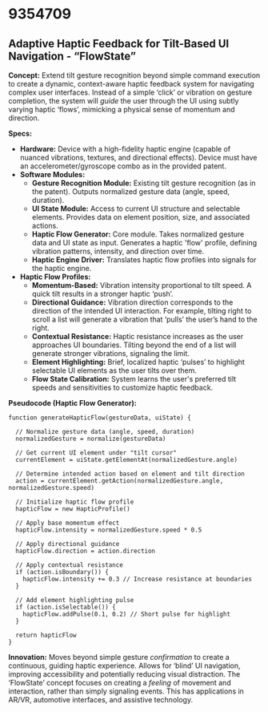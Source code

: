# 9354709

## Adaptive Haptic Feedback for Tilt-Based UI Navigation - “FlowState”

**Concept:** Extend tilt gesture recognition beyond simple command execution to create a dynamic, context-aware haptic feedback system for navigating complex user interfaces.  Instead of a simple ‘click’ or vibration on gesture completion, the system will *guide* the user through the UI using subtly varying haptic ‘flows’, mimicking a physical sense of momentum and direction.

**Specs:**

*   **Hardware:** Device with a high-fidelity haptic engine (capable of nuanced vibrations, textures, and directional effects). Device must have an accelerometer/gyroscope combo as in the provided patent.
*   **Software Modules:**
    *   **Gesture Recognition Module:** Existing tilt gesture recognition (as in the patent). Outputs normalized gesture data (angle, speed, duration).
    *   **UI State Module:** Access to current UI structure and selectable elements. Provides data on element position, size, and associated actions.
    *   **Haptic Flow Generator:** Core module. Takes normalized gesture data and UI state as input. Generates a haptic 'flow' profile, defining vibration patterns, intensity, and direction over time.
    *   **Haptic Engine Driver:** Translates haptic flow profiles into signals for the haptic engine.
*   **Haptic Flow Profiles:**
    *   **Momentum-Based:**  Vibration intensity proportional to tilt speed. A quick tilt results in a stronger haptic ‘push’.
    *   **Directional Guidance:** Vibration direction corresponds to the direction of the intended UI interaction.  For example, tilting right to scroll a list will generate a vibration that ‘pulls’ the user’s hand to the right.
    *   **Contextual Resistance:**  Haptic resistance increases as the user approaches UI boundaries.  Tilting beyond the end of a list will generate stronger vibrations, signaling the limit.
    *   **Element Highlighting:** Brief, localized haptic ‘pulses’ to highlight selectable UI elements as the user tilts over them.
    *   **Flow State Calibration:**  System learns the user's preferred tilt speeds and sensitivities to customize haptic feedback.

**Pseudocode (Haptic Flow Generator):**

```
function generateHapticFlow(gestureData, uiState) {

  // Normalize gesture data (angle, speed, duration)
  normalizedGesture = normalize(gestureData)

  // Get current UI element under "tilt cursor"
  currentElement = uiState.getElementAt(normalizedGesture.angle)

  // Determine intended action based on element and tilt direction
  action = currentElement.getAction(normalizedGesture.angle, normalizedGesture.speed)

  // Initialize haptic flow profile
  hapticFlow = new HapticProfile()

  // Apply base momentum effect
  hapticFlow.intensity = normalizedGesture.speed * 0.5

  // Apply directional guidance
  hapticFlow.direction = action.direction

  // Apply contextual resistance
  if (action.isBoundary()) {
    hapticFlow.intensity += 0.3 // Increase resistance at boundaries
  }

  // Add element highlighting pulse
  if (action.isSelectable()) {
    hapticFlow.addPulse(0.1, 0.2) // Short pulse for highlight
  }

  return hapticFlow
}
```

**Innovation:** Moves beyond simple gesture *confirmation* to create a continuous, guiding haptic experience. Allows for ‘blind’ UI navigation, improving accessibility and potentially reducing visual distraction. The ‘FlowState’ concept focuses on creating a *feeling* of movement and interaction, rather than simply signaling events. This has applications in AR/VR, automotive interfaces, and assistive technology.